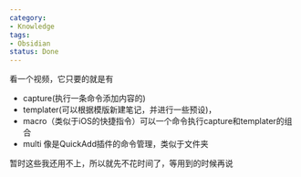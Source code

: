 ```yaml
---
category:
- Knowledge
tags:
- Obsidian
status: Done
---
```

看一个视频，它只要的就是有

- capture(执行一条命令添加内容的) 
- templater(可以根据模版新建笔记，并进行一些预设)，
- macro（类似于iOS的快捷指令）可以一个命令执行capture和templater的组合
- multi 像是QuickAdd插件的命令管理，类似于文件夹

暂时这些我还用不上，所以就先不花时间了，等用到的时候再说
